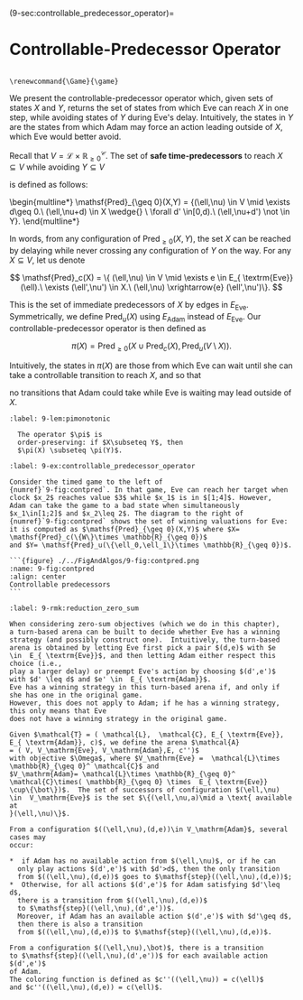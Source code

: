 (9-sec:controllable_predecessor_operator)=
# Controllable-Predecessor Operator

```{math}

\renewcommand{\Game}{\game}

```

We present the controllable-predecessor operator which, given sets of
states $X$ and $Y$, returns the set of states from which Eve can
reach $X$ in one step, while avoiding states of $Y$ during Eve's
delay. Intuitively, the states in $Y$ are the states from which Adam
may force an action leading outside of $X$, which Eve would better avoid.

Recall that $V =  \mathcal{L} \times  \mathbb{R}_{\geq 0}^ \mathcal{C}$.
The set of **safe time-predecessors** to reach $X \subseteq  V$ while
avoiding $Y \subseteq  V$

is defined as follows:

\begin{multline*}
 \mathsf{Pred}_{\geq 0}(X,Y) = \{(\ell,\nu) \in  V \mid \exists d\geq
    0.\ (\ell,\nu+d) \in X \wedge{} \\
    \forall d' \in[0,d).\ (\ell,\nu+d') \not  \in Y\}.
\end{multline*}

In words, from any configuration of $\mathsf{Pred}_{\geq 0}(X,Y)$,
the set $X$ can be reached by
delaying while never crossing any configuration of $Y$ on the way. 
For any $X \subseteq  V$, let us denote

$$
   \mathsf{Pred}_c(X) = \{ (\ell,\nu) \in  V \mid \exists e \in  E_{ \textrm{Eve}}(\ell).\ 
\exists (\ell',\nu') \in X.\ (\ell,\nu) \xrightarrow{e} (\ell',\nu')\}.
$$

This is the set of immediate predecessors of $X$ by edges in $E_{ \textrm{Eve}}$.
Symmetrically, we define $\mathsf{Pred}_u(X)$ using $E_{ \textrm{Adam}}$ instead of $E_{ \textrm{Eve}}$.
Our controllable-predecessor operator is then defined as

$$
  \pi(X) =  \mathsf{Pred}_{\geq 0}(X\cup  \mathsf{Pred}_c(X),  \mathsf{Pred}_u( V \setminus X)).
$$

Intuitively, the states in $\pi(X)$ are those from which Eve can wait
until she
can take a controllable transition to reach $X$, and so that

no transitions that Adam could take while Eve is waiting may lead
outside of $X$.

````{prf:lemma} NEEDS TITLE 9-lem:pimonotonic
:label: 9-lem:pimonotonic

  The operator $\pi$ is 
  order-preserving: if $X\subseteq Y$, then
  $\pi(X) \subseteq \pi(Y)$.  

````

````{prf:example} Example for the controllable predecessor operator
:label: 9-ex:controllable_predecessor_operator

Consider the timed game to the left of
{numref}`9-fig:contpred`. In that game, Eve can reach her target when
clock $x_2$ reaches value $3$ while $x_1$ is in $[1;4]$. However,
Adam can take the game to a bad state when simultaneously
$x_1\in[1;2]$ and $x_2\leq 2$. The diagram to the right of
{numref}`9-fig:contpred` shows the set of winning valuations for Eve:
it is computed as $\mathsf{Pred}_{\geq 0}(X,Y)$ where $X= \mathsf{Pred}_c(\{W\}\times \mathbb{R}_{\geq 0})$
and $Y= \mathsf{Pred}_u(\{\ell_0,\ell_1\}\times \mathbb{R}_{\geq 0})$.

```{figure} ./../FigAndAlgos/9-fig:contpred.png
:name: 9-fig:contpred
:align: center
Controllable predecessors
```

````

````{prf:remark} Reduction for zero-sum objectives
:label: 9-rmk:reduction_zero_sum

When considering zero-sum objectives (which we do in this chapter),
a turn-based arena can be built to decide whether Eve has a winning
strategy (and possibly construct one).  Intuitively, the turn-based
arena is obtained by letting Eve first pick a pair $(d,e)$ with $e
\in  E_{ \textrm{Eve}}$, and then letting Adam either respect this choice (i.e.,
play a larger delay) or preempt Eve's action by choosing $(d',e')$
with $d' \leq d$ and $e' \in  E_{ \textrm{Adam}}$.
Eve has a winning strategy in this turn-based arena if, and only if she has one in the original game.
However, this does not apply to Adam; if he has a winning strategy, this only means that Eve
does not have a winning strategy in the original game.

Given $\mathcal{T} = ( \mathcal{L},  \mathcal{C}, E_{ \textrm{Eve}}, E_{ \textrm{Adam}}, c)$, we define the arena $\mathcal{A}
= ( V, V_\mathrm{Eve}, V_\mathrm{Adam},E, c'')$ 
with objective $\Omega$, where $V_\mathrm{Eve} =  \mathcal{L}\times  \mathbb{R}_{\geq 0}^ \mathcal{C}$ and
$V_\mathrm{Adam}= \mathcal{L}\times \mathbb{R}_{\geq 0}^ \mathcal{C}\times( \mathbb{R}_{\geq 0} \times  E_{ \textrm{Eve}}
\cup\{\bot\})$.  The set of successors of configuration $(\ell,\nu)
\in  V_\mathrm{Eve}$ is the set $\{(\ell,\nu,a)\mid a \text{ available at
}(\ell,\nu)\}$.

From a configuration $((\ell,\nu),(d,e))\in V_\mathrm{Adam}$, several cases may
occur:

*  if Adam has no available action from $(\ell,\nu)$, or if he can
  only play actions $(d',e')$ with $d'>d$, then the only transition
  from $((\ell,\nu),(d,e))$ goes to $\mathsf{step}((\ell,\nu),(d,e))$;
*  Otherwise, for all actions $(d',e')$ for Adam satisfying $d'\leq d$,
  there is a transition from $((\ell,\nu),(d,e))$
  to $\mathsf{step}((\ell,\nu),(d',e'))$.
  Moreover, if Adam has an available action $(d',e')$ with $d'\geq d$,
  then there is also a transition
  from $((\ell,\nu),(d,e))$ to $\mathsf{step}((\ell,\nu),(d,e))$.

From a configuration $((\ell,\nu),\bot)$, there is a transition
to $\mathsf{step}((\ell,\nu),(d',e'))$ for each available action $(d',e')$
of Adam.
The coloring function is defined as $c''((\ell,\nu)) = c(\ell)$
and $c''((\ell,\nu),(d,e)) = c(\ell)$.

````

